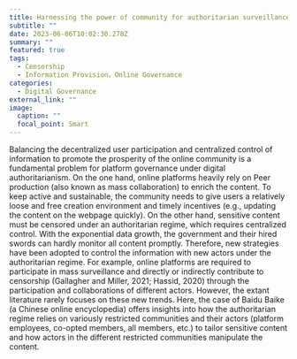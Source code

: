 ```yaml
---
title: Harnessing the power of community for authoritarian surveillance
subtitle: ""
date: 2023-06-06T10:02:30.278Z
summary: ""
featured: true
tags:
  - Censorship
  - Information Provision，Online Governance
categories:
  - Digital Governance
external_link: ""
image:
  caption: ""
  focal_point: Smart
---
```

Balancing the decentralized user participation and centralized control of information to promote the prosperity of the online community is a fundamental problem for platform governance under digital authoritarianism. On the one hand, online platforms heavily rely on Peer production (also known as mass collaboration) to enrich the content. To keep active and sustainable, the community needs to give users a relatively loose and free creation environment and timely incentives (e.g., updating the content on the webpage quickly). On the other hand, sensitive content must be censored under an authoritarian regime, which requires centralized control. With the exponential data growth, the government and their hired swords can hardly monitor all content promptly. Therefore, new strategies have been adopted to control the information with new actors under the authoritarian regime. For example, online platforms are required to participate in mass surveillance and directly or indirectly contribute to censorship (Gallagher and Miller, 2021; Hassid, 2020) through the participation and collaborations of different actors. However, the extant literature rarely focuses on these new trends. Here, the case of Baidu Baike (a Chinese online encyclopedia) offers insights into how the authoritarian regime relies on variously restricted communities and their actors (platform employees, co-opted members, all members, etc.) to tailor sensitive content and how actors in the different restricted communities manipulate the content.